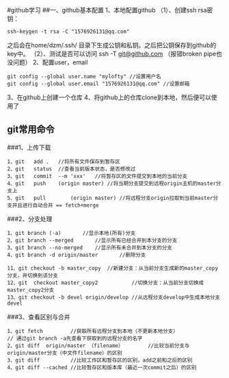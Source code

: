 #github学习
##一、github基本配置
1、本地配置github
（1）、创建ssh rsa密钥： 
```
ssh-keygen -t rsa -C "1576926131@qq.com"
```
之后会在home/dzm/.ssh/ 目录下生成公钥和私钥。之后把公钥保存到github的key中。
（2）、测试是否可以访问 ssh -T git@github.com （报错broken pipe也没问题）
2、配置user，email
```
git config --global user.name "mylofty" //设置用户名 
git config --global user.email "1576926131@qq.com" //设置邮箱
```
3、在github上创建一个仓库
4、将github上的仓库clone到本地，然后便可以使用了

## git常用命令
###1、上传下载
```
1、git	add .	//将所有文件保存到暂存区
2、git 	status	//查看当前版本状态，是否修改过
3、git	commit	--m 'xxx'	//将暂存区的文件提交到本地的当前分支
4、git	push	(origin master)	//将当期分支提交到远程origin主机的master分支上
5、git	pull		(origin master)	//将远程分支origin拉取到当前master分支并且进行自动合并 == fetch+merge

```

###2、分支处理
```
1、git branch (-a)		//显示本地(所有)分支
2、git branch --merged		//显示所有已经合并到本分支的分支
3、git branch --no-merged	//显示所有未合并到本分支的分支
4、git branch -d origin/master		//删除分支

11、git checkout -b master_copy	//新建分支：从当前分支生成新的master_copy分支，并切换到该分支
12、git	checkout master_copy2			//切换分支：从当前分支切换成master_copy2分支
13、git checkout -b devel origin/develop	//从远程分支develop中生成本地分支devel

```


###3、查看区别与合并
```
1、git fetch			//获取所有远程分支到本地（不更新本地分支）
// 通过git branch -a先查看下获取到的远程分支的名字
2、git diff	origin/master （filename）		//比较当前分支与origin/master分支（中文件filename）的区别
3、git diff			//比较工作区和暂存区的区别，add之前和之后的区别
4、git diff --cached //比较暂存区和版本库（最近一次commit之后）的区别

```
